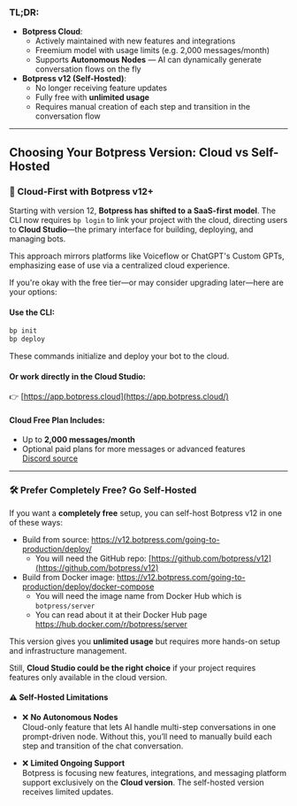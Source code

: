 ### TL;DR:
* **Botpress Cloud**:
  * Actively maintained with new features and integrations
  * Freemium model with usage limits (e.g. 2,000 messages/month)
  * Supports **Autonomous Nodes** — AI can dynamically generate conversation flows on the fly
* **Botpress v12 (Self-Hosted)**:
  * No longer receiving feature updates
  * Fully free with **unlimited usage**
  * Requires manual creation of each step and transition in the conversation flow

---

## Choosing Your Botpress Version: Cloud vs Self-Hosted

### 🚀 Cloud-First with Botpress v12+

Starting with version 12, **Botpress has shifted to a SaaS-first model**. The CLI now requires `bp login` to link your project with the cloud, directing users to **Cloud Studio**—the primary interface for building, deploying, and managing bots.

This approach mirrors platforms like Voiceflow or ChatGPT's Custom GPTs, emphasizing ease of use via a centralized cloud experience.

If you're okay with the free tier—or may consider upgrading later—here are your options:

#### Use the CLI:

```bash
bp init
bp deploy
```

These commands initialize and deploy your bot to the cloud.

#### Or work directly in the Cloud Studio:

👉 [https://app.botpress.cloud](https://app.botpress.cloud/)

#### Cloud Free Plan Includes:

- Up to **2,000 messages/month**
- Optional paid plans for more messages or advanced features  
    [Discord source](https://discord.botpress.com/t/16721340/quick-question-is-botpress-completely-free-if-you-self-host-)

---

### 🛠 Prefer Completely Free? Go Self-Hosted

If you want a **completely free** setup, you can self-host Botpress v12 in one of these ways:

- Build from source: https://v12.botpress.com/going-to-production/deploy/
	- You will need the GitHub repo: [https://github.com/botpress/v12](https://github.com/botpress/v12)
- Build from Docker image: https://v12.botpress.com/going-to-production/deploy/docker-compose
	- You will need the image name from Docker Hub which is `botpress/server`
	- You can read about it at their Docker Hub page https://hub.docker.com/r/botpress/server

This version gives you **unlimited usage** but requires more hands-on setup and infrastructure management.

Still, **Cloud Studio could be the right choice** if your project requires features only available in the cloud version.

#### ⚠️ Self-Hosted Limitations

- ❌ **No Autonomous Nodes**  
    Cloud-only feature that lets AI handle multi-step conversations in one prompt-driven node. Without this, you’ll need to manually build each step and transition of the chat conversation.
    
- ❌ **Limited Ongoing Support**  
    Botpress is focusing new features, integrations, and messaging platform support exclusively on the **Cloud version**. The self-hosted version receives limited updates.
